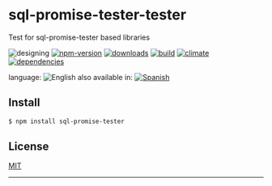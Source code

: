 # sql-promise-tester-tester

Test for sql-promise-tester based libraries


![designing](https://img.shields.io/badge/stability-designing-red.svg)
[![npm-version](https://img.shields.io/npm/v/sql-promise-tester.svg)](https://npmjs.org/package/sql-promise-tester)
[![downloads](https://img.shields.io/npm/dm/sql-promise-tester.svg)](https://npmjs.org/package/sql-promise-tester)
[![build](https://img.shields.io/travis/codenautas/sql-promise-tester/master.svg)](https://travis-ci.org/codenautas/sql-promise-tester)
[![climate](https://img.shields.io/codeclimate/github/codenautas/sql-promise-tester.svg)](https://codeclimate.com/github/codenautas/sql-promise-tester)
[![dependencies](https://img.shields.io/david/codenautas/sql-promise-tester.svg)](https://david-dm.org/codenautas/sql-promise-tester)



language: ![English](https://raw.githubusercontent.com/codenautas/multilang/master/img/lang-en.png)
also available in:
[![Spanish](https://raw.githubusercontent.com/codenautas/multilang/master/img/lang-es.png)](LEEME.md)


## Install


```sh
$ npm install sql-promise-tester
```


## License

[MIT](LICENSE)

----------------


